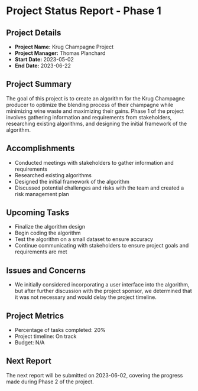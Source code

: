 # Project Status Report - Phase 1

## Project Details
- **Project Name:** Krug Champagne Project
- **Project Manager:** Thomas Planchard
- **Start Date:** 2023-05-02
- **End Date:** 2023-06-22

## Project Summary
The goal of this project is to create an algorithm for the Krug Champagne producer to optimize the blending process of their champagne while minimizing wine waste and maximizing their gains. Phase 1 of the project involves gathering information and requirements from stakeholders, researching existing algorithms, and designing the initial framework of the algorithm.

## Accomplishments 
- Conducted meetings with stakeholders to gather information and requirements
- Researched existing algorithms 
- Designed the initial framework of the algorithm
- Discussed potential challenges and risks with the team and created a risk management plan

## Upcoming Tasks
- Finalize the algorithm design
- Begin coding the algorithm 
- Test the algorithm on a small dataset to ensure accuracy
- Continue communicating with stakeholders to ensure project goals and requirements are met

## Issues and Concerns
- We initially considered incorporating a user interface into the algorithm, but after further discussion with the project sponsor, we determined that it was not necessary and would delay the project timeline.


## Project Metrics
- Percentage of tasks completed: 20%
- Project timeline: On track
- Budget: N/A

## Next Report
The next report will be submitted on 2023-06-02, covering the progress made during Phase 2 of the project.
